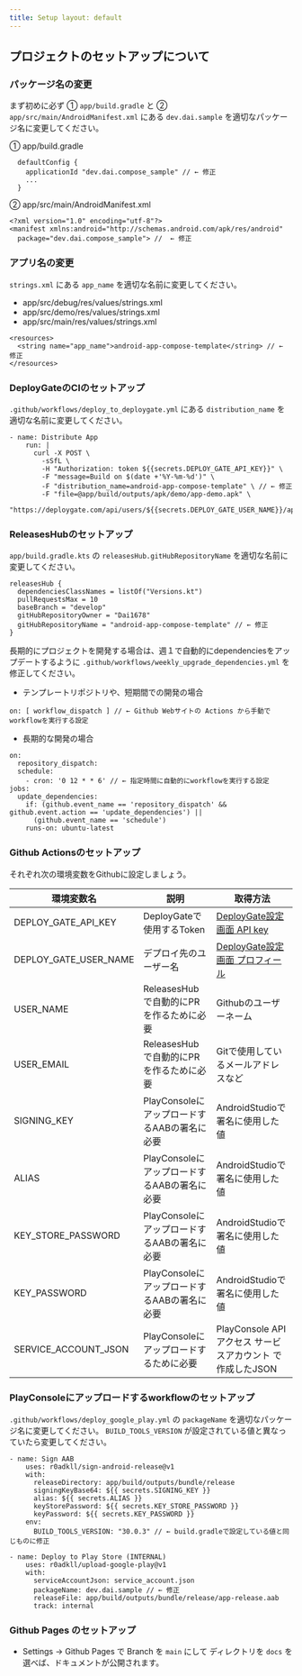 ```yaml
---
title: Setup layout: default
---
```


## プロジェクトのセットアップについて

### パッケージ名の変更

まず初めに必ず ① `app/build.gradle` と ② `app/src/main/AndroidManifest.xml` にある `dev.dai.sample`
を適切なパッケージ名に変更してください。

① app/build.gradle

```
  defaultConfig {
    applicationId "dev.dai.compose_sample" // ← 修正
    ...
  }
```

② app/src/main/AndroidManifest.xml

```
<?xml version="1.0" encoding="utf-8"?>
<manifest xmlns:android="http://schemas.android.com/apk/res/android"
  package="dev.dai.compose_sample"> //  ← 修正
```

### アプリ名の変更

`strings.xml` にある `app_name` を適切な名前に変更してください。

* app/src/debug/res/values/strings.xml
* app/src/demo/res/values/strings.xml
* app/src/main/res/values/strings.xml

```
<resources>
  <string name="app_name">android-app-compose-template</string> // ← 修正
</resources>
```

### DeployGateのCIのセットアップ

`.github/workflows/deploy_to_deploygate.yml` にある `distribution_name` を適切な名前に変更してください。

```
- name: Distribute App
    run: |
      curl -X POST \
        -sSfL \
        -H "Authorization: token ${{secrets.DEPLOY_GATE_API_KEY}}" \
        -F "message=Build on $(date +'%Y-%m-%d')" \
        -F "distribution_name=android-app-compose-template" \ // ← 修正
        -F "file=@app/build/outputs/apk/demo/app-demo.apk" \
        "https://deploygate.com/api/users/${{secrets.DEPLOY_GATE_USER_NAME}}/apps"
```

### ReleasesHubのセットアップ

`app/build.gradle.kts` の `releasesHub.gitHubRepositoryName` を適切な名前に変更してください。

```
releasesHub {
  dependenciesClassNames = listOf("Versions.kt")
  pullRequestsMax = 10
  baseBranch = "develop"
  gitHubRepositoryOwner = "Dai1678"
  gitHubRepositoryName = "android-app-compose-template" // ← 修正
}
```

長期的にプロジェクトを開発する場合は、週１で自動的にdependenciesをアップデートするように `.github/workflows/weekly_upgrade_dependencies.yml`
を修正してください。

* テンプレートリポジトリや、短期間での開発の場合

```
on: [ workflow_dispatch ] // ← Github Webサイトの Actions から手動でworkflowを実行する設定
```

* 長期的な開発の場合

```
on:
  repository_dispatch:
  schedule:
    - cron: '0 12 * * 6' // ← 指定時間に自動的にworkflowを実行する設定
jobs:
  update_dependencies:
    if: (github.event_name == 'repository_dispatch' && github.event.action == 'update_dependencies') ||
      (github.event_name == 'schedule')
    runs-on: ubuntu-latest
```

### Github Actionsのセットアップ

それぞれ次の環境変数をGithubに設定しましょう。

| 環境変数名 | 説明 | 取得方法 |
| --- | --- | --- |
| DEPLOY_GATE_API_KEY | DeployGateで使用するToken | [DeployGate設定画面 API key](https://deploygate.com/settings) |
| DEPLOY_GATE_USER_NAME | デプロイ先のユーザー名 | [DeployGate設定画面 プロフィール](https://deploygate.com/settings) |
| USER_NAME | ReleasesHubで自動的にPRを作るために必要 | Githubのユーザーネーム |
| USER_EMAIL | ReleasesHubで自動的にPRを作るために必要 | Gitで使用しているメールアドレスなど |
| SIGNING_KEY | PlayConsoleにアップロードするAABの署名に必要 | AndroidStudioで署名に使用した値 |
| ALIAS | PlayConsoleにアップロードするAABの署名に必要 | AndroidStudioで署名に使用した値 |
| KEY_STORE_PASSWORD | PlayConsoleにアップロードするAABの署名に必要 | AndroidStudioで署名に使用した値 |
| KEY_PASSWORD | PlayConsoleにアップロードするAABの署名に必要 | AndroidStudioで署名に使用した値 |
| SERVICE_ACCOUNT_JSON | PlayConsoleにアップロードするために必要 | PlayConsole APIアクセス サービスアカウント で作成したJSON |

### PlayConsoleにアップロードするworkflowのセットアップ

`.github/workflows/deploy_google_play.yml` の `packageName` を適切なパッケージ名に変更してください。
`BUILD_TOOLS_VERSION` が設定されている値と異なっていたら変更してください。

```
- name: Sign AAB
    uses: r0adkll/sign-android-release@v1
    with:
      releaseDirectory: app/build/outputs/bundle/release
      signingKeyBase64: ${{ secrets.SIGNING_KEY }}
      alias: ${{ secrets.ALIAS }}
      keyStorePassword: ${{ secrets.KEY_STORE_PASSWORD }}
      keyPassword: ${{ secrets.KEY_PASSWORD }}
    env:
      BUILD_TOOLS_VERSION: "30.0.3" // ← build.gradleで設定している値と同じものに修正
```

```
- name: Deploy to Play Store (INTERNAL)
    uses: r0adkll/upload-google-play@v1
    with:
      serviceAccountJson: service_account.json
      packageName: dev.dai.sample // ← 修正
      releaseFile: app/build/outputs/bundle/release/app-release.aab
      track: internal
```

### Github Pages のセットアップ

* Settings -> Github Pages で Branch を `main` にして ディレクトリを `docs` を選べば、ドキュメントが公開されます。

